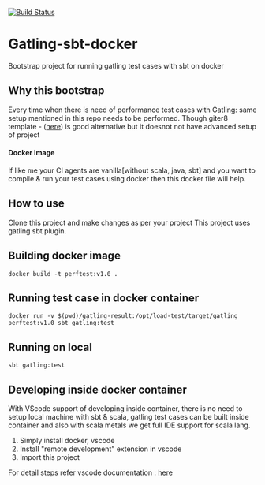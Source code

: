 [![Build Status](https://travis-ci.com/kapilag/gatling-sbt-docker.svg?branch=master)](https://travis-ci.com/kapilag/gatling-sbt-docker)
# Gatling-sbt-docker

Bootstrap project for running gatling test cases with sbt on docker

## Why this bootstrap
Every time when there is need of performance test cases with Gatling: same setup mentioned in this repo needs to be performed. Though giter8 template - ([here](https://gatling.io/docs/current/extensions/giter8_template/#g8-template)) is good alternative but it doesnot not have advanced setup of project

#### Docker Image
If like me your CI agents are vanilla[without scala, java, sbt] and you want to compile & run your test cases using docker then this docker file will help.
## How to use
Clone this project and make changes as per your project
This project uses gatling sbt plugin.   

## Building docker image  
```docker build -t perftest:v1.0 .```

## Running test case in docker container  
```docker run -v $(pwd)/gatling-result:/opt/load-test/target/gatling perftest:v1.0 sbt gatling:test ```
## Running on local
```sbt gatling:test```

## Developing inside docker container

With VScode support of developing inside container, there is no need to setup local machine with sbt & scala, gatling test cases can be built inside container and also with scala metals we get full IDE support for scala lang.  

1. Simply install docker, vscode
2. Install "remote development" extension in vscode
3. Import this project

For detail steps refer vscode documentation : [here](https://code.visualstudio.com/docs/remote/containers)
 


